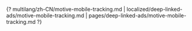 {? multilang/zh-CN/motive-mobile-tracking.md | localized/deep-linked-ads/motive-mobile-tracking.md | pages/deep-linked-ads/motive-mobile-tracking.md ?}
